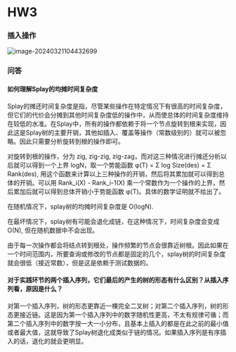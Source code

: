# HW3

### 插入操作

![image-20240321104432699](C:\Users\LEGION\AppData\Roaming\Typora\typora-user-images\image-20240321104432699.png)

### 问答

#### 如何理解Splay的均摊时间复杂度

Splay的摊还时间复杂度是指，尽管某些操作在特定情况下有很高的时间复杂度，但它们的代价会分摊到其他时间复杂度低的操作中，从而使总体的时间复杂度维持在较低的水准。在Splay中，所有的操作都依赖于将一个节点旋转到根来实现，因此这是Splay树的主要开销，其他如插入、覆盖等操作（常数级别的）就可以被忽略。因此只需要分析旋转到根的操作即可。

对旋转到根的操作，分为 zig, zig-zig, zig-zag，而对这三种情况进行摊还分析以后就可以得到一个上界 logN，取一个势能函数  φ(T) = Σ log Size(des) = Σ Rank(des), 用这个函数来计算以上三种操作的开销，然后将其累加就可以得到总体的开销。可以用 Rank_i(X) - Rank_i-1(X) 乘一个常数作为一个操作的上界，然后累加后就可以得到总体开销小于势能函数 φ(T)。具体的数学证明就不给出了。

在随机情况下，splay树的均摊时间复杂度是 O(logN). 

在最坏情况下，splay树有可能会退化成链，在这种情况下，时间复杂度会变成 O(N), 但在随机数据中不会出现。

由于每一次操作都会将结点转到根处，操作频繁的节点会很靠近树根。因此如果在一个时间范围内，所要查询或修改的节点都是固定的几个，splay树的时间复杂度就会很低（接近常数），但是这是依赖于测试数据的。

#### 对于实践环节的两个插入序列，它们最后的产生的树的形态有什么区别？从插入序列看，原因是什么？

对第一个插入序列，树的形态更靠近一棵完全二叉树；对第二个插入序列，树的形态更接近链。这是因为第一个插入序列中的数字随机性更高，不太有规律可循；而第二个插入序列中的数字按一大一小分布，且基本上插入的都是在此之前的最小值或者最大值，这就导致了Splay树退化成类似于链的情况。如果插入序列是有序插入的话，退化的就会更明显。